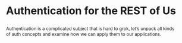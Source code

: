 ---
title: "Authentication for the REST of Us"
speaker: Divya Sasidharan
event: CascadiaJS 2019
tags: ["Authentication"]
abstract: "Authentication is a complicated subject that is hard to grok, let’s unpack all kinds of auth concepts and examine how we can apply them to our applications."
ytID: wma2f_cqRnw
layout: talk
---